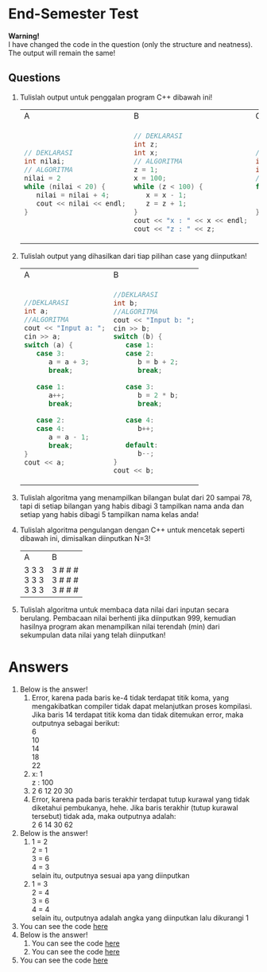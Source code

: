 # End-Semester Test

**Warning!**<br>
I have changed the code in the question (only the structure and neatness). The output will remain the same!

## Questions

1. Tulislah output untuk penggalan program C++ dibawah ini!

   <table>
   <tr>
   <td>
   A
   </td>
   <td>
   B
   </td>
   <td>
   C
   </td>
   <td>
   D
   </td>
   </tr>
   <tr>
   <td>

   ```cpp
   // DEKLARASI
   int nilai;
   // ALGORITMA
   nilai = 2
   while (nilai < 20) {
      nilai = nilai + 4;
      cout << nilai << endl;
   }
   ```

   </td>
   <td>

   ```cpp
   // DEKLARASI
   int z;
   int x;
   // ALGORITMA
   z = 1;
   x = 100;
   while (z < 100) {
      x = x - 1;
      z = z + 1;
   }
   cout << "x : " << x << endl;
   cout << "z : " << z;
   ```

   </td>
   <td>

   ```cpp
   // DEKLARASI
   int angka = 0;
   int x;
   // ALGORITMA
   for (x = 1; x <= 5; x++) {
      angka = angka + (2 * x);
      cout << angka << " ";
   }
   ```

   </td>
   <td>

   ```cpp
      // DEKLARASI
      int p = 2;
      int x;
      // ALGORITMA
      for (x = 1; x <= 4; x++) {
         cout << p << " ";
         p = (2 * p) + 2;
      }
      cout << p << " " << endl;
   }
   ```

   </td>
   </tr>
   </table>

2. Tulislah output yang dihasilkan dari tiap pilihan case yang diinputkan!

   <table>
   <tr>
   <td>
   A
   </td>
   <td>
   B
   </td>
   </tr>
   <tr>
   <td>

   ```cpp
   //DEKLARASI
   int a;
   //ALGORITMA
   cout << "Input a: ";
   cin >> a;
   switch (a) {
      case 3:
         a = a + 3;
         break;

      case 1:
         a++;
         break;

      case 2:
      case 4:
         a = a - 1;
         break;
   }
   cout << a;
   ```

   </td>
   <td>

   ```cpp
   //DEKLARASI
   int b;
   //ALGORITMA
   cout << "Input b: ";
   cin >> b;
   switch (b) {
      case 1:
      case 2:
         b = b + 2;
         break;

      case 3:
         b = 2 * b;
         break;

      case 4:
         b++;

      default:
         b--;
   }
   cout << b;
   ```

   </td>
   </tr>
   </table>

3. Tulislah algoritma yang menampilkan bilangan bulat dari 20 sampai 78, tapi di setiap bilangan yang
   habis dibagi 3 tampilkan nama anda dan setiap yang habis dibagi 5 tampilkan nama kelas anda!
4. Tulislah algoritma pengulangan dengan C++ untuk mencetak seperti dibawah ini, dimisalkan
   diinputkan N=3!

   <table>
   <tr>
   <td>
   A
   </td>
   <td>
   B
   </td>
   </tr>
   <tr>
   <td>
   3 3 3<br>
   3 3 3<br>
   3 3 3
   </td>
   <td>
   3 # # #<br>
   3 # # #<br>
   3 # # #
   </td>
   </tr>
   </table>

5. Tulislah algoritma untuk membaca data nilai dari inputan secara berulang. Pembacaan nilai
   berhenti jika diinputkan 999, kemudian hasilnya program akan menampilkan nilai terendah (min)
   dari sekumpulan data nilai yang telah diinputkan!

# Answers

1. Below is the answer!
   1. Error, karena pada baris ke-4 tidak terdapat titik koma, yang mengakibatkan compiler tidak dapat
      melanjutkan proses kompilasi. Jika baris 14 terdapat titik koma dan tidak ditemukan error, maka
      outputnya sebagai berikut:<br>
      6<br>
      10<br>
      14<br>
      18<br>
      22
   2. x: 1<br>
      z : 100
   3. 2 6 12 20 30
   4. Error, karena pada baris terakhir terdapat tutup kurawal yang tidak diketahui pembukanya, hehe.
      Jika baris terakhir (tutup kurawal tersebut) tidak ada, maka outputnya adalah:<br>
      2 6 14 30 62
2. Below is the answer!
   1. 1 = 2<br>
      2 = 1<br>
      3 = 6<br>
      4 = 3<br>
      selain itu, outputnya sesuai apa yang diinputkan
   2. 1 = 3<br>
      2 = 4<br>
      3 = 6<br>
      4 = 4<br>
      selain itu, outputnya adalah angka yang diinputkan lalu dikurangi 1
3. You can see the code [here](./integer.cpp)
4. Below is the answer!
   1. You can see the code [here](./factorial-a.cpp)
   2. You can see the code [here](./factorial-b.cpp)
5. You can see the code [here](./lowest.cpp)
